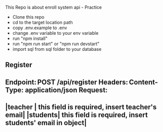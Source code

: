 This Repo is about enroll system api - Practice

- Clone this repo
- cd to the target location path
- copy .env.example to .env
- change .env variable to your env variable
- run "npm install"
- run "npm run start" or "npm run devstart"
- import sql from sql folder to your database

Register
----------
Endpoint: POST /api/register 
Headers: Content-Type: application/json 
Request:
-----------------
|teacher | this field is required, insert teacher's email|
|students| this field is required, insert students' email in object|
-----------------
